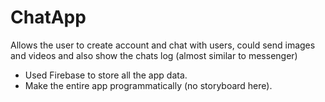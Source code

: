 # ChatApp
Allows the user to create account and chat with users, could send images and videos and also show the chats log (almost similar to messenger)

- Used Firebase to store all the app data.
- Make the entire app programmatically (no storyboard here).
